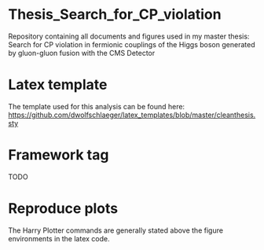 # Thesis_Search_for_CP_violation
Repository containing all documents and figures used in my master thesis: Search for CP violation in fermionic couplings of the Higgs boson generated by gluon-gluon fusion with the CMS Detector

# Latex template
The template used for this analysis can be found here:
https://github.com/dwolfschlaeger/latex_templates/blob/master/cleanthesis.sty

# Framework tag

TODO

# Reproduce plots
The Harry Plotter commands are generally stated above the figure environments in the latex code. 

